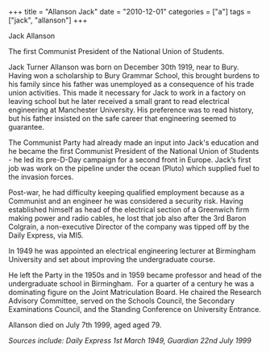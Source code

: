 +++
title = "Allanson Jack"
date = "2010-12-01"
categories = ["a"]
tags = ["jack", "allanson"]
+++

Jack Allanson

The first Communist President of the National Union of Students.

Jack Turner Allanson was born on December 30th 1919, near to Bury. Having won a scholarship to Bury Grammar School, this brought burdens to his family since his father was unemployed as a consequence of his trade union activities. This made it necessary for Jack to work in a factory on leaving school but he later received a small grant to read electrical engineering at Manchester University. His preference was to read history, but his father insisted on the safe career that engineering seemed to guarantee.

The Communist Party had already made an input into Jack's education and he became the first Communist President of the National Union of Students - he led its pre-D-Day campaign for a second front in Europe. Jack’s first job was work on the pipeline under the ocean (Pluto) which supplied fuel to the invasion forces.

Post-war, he had difficulty keeping qualified employment because as a Communist and an engineer he was considered a security risk. Having established himself as head of the electrical section of a Greenwich firm making power and radio cables, he lost that job also after the 3rd Baron Colgrain, a non-executive Director of the company was tipped off by the Daily Express, via MI5.

In 1949 he was appointed an electrical engineering lecturer at Birmingham University and set about improving the undergraduate course.

He left the Party in the 1950s and in 1959 became professor and head of the undergraduate school in Birmingham.  For a quarter of a century he was a dominating figure on the Joint Matriculation Board. He chaired the Research Advisory Committee, served on the Schools Council, the Secondary Examinations Council, and the Standing Conference on University Entrance.

Allanson died on July 7th 1999, aged aged 79.

_Sources include: Daily Express 1st March 1949, Guardian 22nd July 1999_
